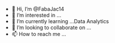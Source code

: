 - 👋 Hi, I’m @FabaJac14
- 👀 I’m interested in ...
- 🌱 I’m currently learning ...Data Analytics 
- 💞️ I’m looking to collaborate on ...
- 📫 How to reach me ...

<!---
FabaJac14/FabaJac14 is a ✨ special ✨ repository because its `README.md` (this file) appears on your GitHub profile.
You can click the Preview link to take a look at your changes.
--->
